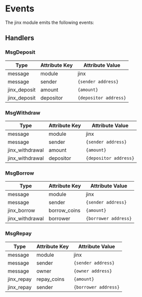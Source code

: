 <!--
order: 4
-->

# Events

The jinx module emits the following events:

## Handlers

### MsgDeposit

| Type         | Attribute Key | Attribute Value       |
| ------------ | ------------- | --------------------- |
| message      | module        | jinx                  |
| message      | sender        | `{sender address}`    |
| jinx_deposit | amount        | `{amount}`            |
| jinx_deposit | depositor     | `{depositor address}` |

### MsgWithdraw

| Type            | Attribute Key | Attribute Value       |
| --------------- | ------------- | --------------------- |
| message         | module        | jinx                  |
| message         | sender        | `{sender address}`    |
| jinx_withdrawal | amount        | `{amount}`            |
| jinx_withdrawal | depositor     | `{depositor address}` |

### MsgBorrow

| Type            | Attribute Key | Attribute Value      |
| --------------- | ------------- | -------------------- |
| message         | module        | jinx                 |
| message         | sender        | `{sender address}`   |
| jinx_borrow     | borrow_coins  | `{amount}`           |
| jinx_withdrawal | borrower      | `{borrower address}` |

### MsgRepay

| Type       | Attribute Key | Attribute Value      |
| ---------- | ------------- | -------------------- |
| message    | module        | jinx                 |
| message    | sender        | `{sender address}`   |
| message    | owner         | `{owner address}`    |
| jinx_repay | repay_coins   | `{amount}`           |
| jinx_repay | sender        | `{borrower address}` |

